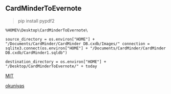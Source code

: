 ## CardMinderToEvernote

























> pip install pypdf2




`%HOME%\Desktop\CardMinderToEvernote\`
  


  

``
    source_directory = os.environ["HOME"] + "/Documents/CardMinder/CardMinder DB.cxdb/Images/"
    connection = sqlite3.connect(os.environ["HOME"] + "/Documents/CardMinder/CardMinder DB.cxdb/CardMinder1.sqldb")
``



``
    destination_directory = os.environ["HOME"] + "/Desktop/CardMinderToEvernote/" + today
``










[MIT](http://opensource.org/licenses/mit-license.php)


[okuniyas](https://github.com/okuniyas)
